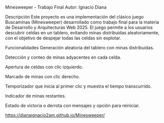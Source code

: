 Minesweeper - Trabajo Final
Autor: Ignacio Diana

Descripción
Este proyecto es una implementación del clásico juego Buscaminas (Minesweeper) desarrollado como trabajo final para la materia de Desarrollo y Arquitecturas Web 2025. El juego permite a los usuarios descubrir celdas en un tablero, evitando minas distribuidas aleatoriamente, con el objetivo de despejar todas las celdas sin explotar.

Funcionalidades
Generación aleatoria del tablero con minas distribuidas.

Detección y conteo de minas adyacentes en cada celda.

Apertura de celdas con clic izquierdo.

Marcado de minas con clic derecho.

Temporizador que inicia al primer clic y muestra el tiempo transcurrido.

Indicador de minas restantes.

Estado de victoria o derrota con mensajes y opción para reiniciar.

https://dianaignacio2am.github.io/Minesweeper/
